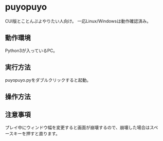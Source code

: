 # puyopuyo

CUI版とことんぷよやりたい人向け。
一応Linux/Windowsは動作確認済み。


## 動作環境
Python3が入っているPC。


## 実行方法
puyopuyo.pyをダブルクリックすると起動。


## 操作方法
[A]: 左に移動
[S]: 下に移動
[D]: 右に移動

[L]: 右回転
[M]: 左回転

[Enter]: 終了
[Space]: 画面初期化


## 注意事項
プレイ中にウィンドウ幅を変更すると画面が崩壊するので、崩壊した場合はスペースキーを押すと直ります。